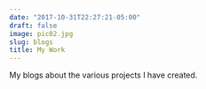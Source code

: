 ```yaml
---
date: "2017-10-31T22:27:21-05:00"
draft: false
image: pic02.jpg
slug: blogs
title: My Work
---
```


My blogs about the various projects I have created.